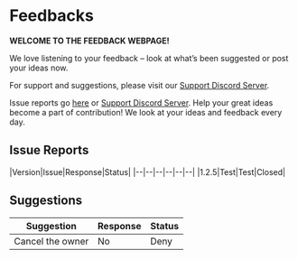 # Feedbacks
**WELCOME TO THE FEEDBACK WEBPAGE!**

We love listening to your feedback – look at what’s been suggested or post your ideas now. 

For support and suggestions, please visit our [Support Discord Server](https://discord.gg/Xn8TCJWA).

Issue reports go [here](https://github.com/JaylyDev/manhunt/issues/new) or [Support Discord Server](https://discord.gg/Xn8TCJWA). Help your great ideas become a part of contribution! We look at your ideas and feedback every day.

## Issue Reports
|Version|Issue|Response|Status|
|--|--|--|--|--|--|
|1.2.5|Test|Test|Closed|

## Suggestions
|Suggestion|Response|Status|
|--|--|--|
|Cancel the owner|No|Deny|

